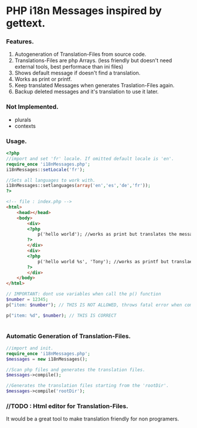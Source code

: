 # PHP i18n Messages inspired by gettext.

### Features.
1. Autogeneration of Translation-Files from source code.
2. Translations-Files are php Arrays. (less friendly but doesn't need external tools, best performace than ini files)
4. Shows default message if doesn't find a translation.
5. Works as print or printf.
6. Keep translated Messages when generates Traslation-Files again.
7. Backup deleted messages and it's translation to use it later.

### Not Implemented.
* plurals
* contexts



### Usage.
```php
<?php
//import and set 'fr' locale. If omitted default locale is 'en'.
require_once 'i18nMessages.php';
i18nMessages::setLocale('fr');

//Sets all languages to work with.
i18nMessages::setlanguages(array('en','es','de','fr'));
?>
```
```html
<!-- file : index.php -->
<html>
    <head></head>
    <body>
        <div>
        <?php
            p('hello world'); //works as print but translates the message
        ?>
        </div>
        <div>
        <?php 
            p('hello world %s', 'Tony'); //works as printf but translaes the message
        ?>
        </div>
    </body>
</html>
```
```php
// IMPORTANT: dont use variables when call the p() function
$number = 12345;
p("item: $number"); // THIS IS NOT ALLOWED, throws fatal error when compile Translation-Files

p("item: %d", $number); // THIS IS CORRECT
       
```
### Automatic Generation of Translation-Files.
```php
//import and init.
require_once 'i18nMessages.php';
$messages = new i18nMessages();

//Scan php files and generates the translation files. 
$messages->compile();

//Generates the translation files starting from the 'rootDir'. 
$messages->compile('rootDir');
```

### //TODO : Html editor for Translation-Files.
It would be a great tool to make translation friendly for non programers.
